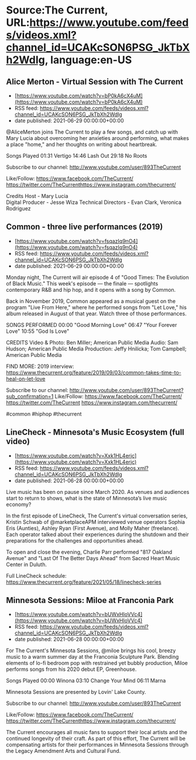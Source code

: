 # Source:The Current, URL:https://www.youtube.com/feeds/videos.xml?channel_id=UCAKcSON6PSG_JkTbXh2WdIg, language:en-US

## Alice Merton - Virtual Session with The Current
 - [https://www.youtube.com/watch?v=bP0kA6cX4uM](https://www.youtube.com/watch?v=bP0kA6cX4uM)
 - RSS feed: https://www.youtube.com/feeds/videos.xml?channel_id=UCAKcSON6PSG_JkTbXh2WdIg
 - date published: 2021-06-29 00:00:00+00:00

​@AliceMerton joins The Current to play a few songs, and catch up with Mary Lucia about overcoming her anxieties around performing, what makes a place "home," and her thoughts on writing about heartbreak.

Songs Played
01:31 Vertigo
14:46 Lash Out
29:18 No Roots

Subscribe to our channel:
http://www.youtube.com/user/893TheCurrent

Like/Follow:
https://www.facebook.com/TheCurrent/​​​​
https://twitter.com/TheCurrent​​​​
https://www.instagram.com/thecurrent/

Credits
Host - Mary Lucia  
Digital Producer - Jesse Wiza
Technical Directors - Evan Clark, Veronica Rodriguez

## Common  - three live performances (2019)
 - [https://www.youtube.com/watch?v=fsqazIq9nO4](https://www.youtube.com/watch?v=fsqazIq9nO4)
 - RSS feed: https://www.youtube.com/feeds/videos.xml?channel_id=UCAKcSON6PSG_JkTbXh2WdIg
 - date published: 2021-06-29 00:00:00+00:00

Monday night, The Current will air episode 4 of "Good Times: The Evolution of Black Music." This week's episode — the finale — spotlights contemporary R&B and hip hop, and it opens with a song by Common.

Back in November 2019, Common appeared as a musical guest on the program "Live From Here," where he performed songs from "Let Love," his album released in August of that year. Watch three of those performances.

SONGS PERFORMED
00:00 "Good Morning Love"
06:47 "Your Forever Love"
10:55 "God Is Love"

CREDITS
Video & Photo: Ben Miller; American Public Media
Audio: Sam Hudson; American Public Media
Production: Jeffy Hnilicka; Tom Campbell; American Public Media

FIND MORE:
2019 interview:
https://www.thecurrent.org/feature/2019/09/03/common-takes-time-to-heal-on-let-love

Subscribe to our channel:
http://www.youtube.com/user/893TheCurrent?sub_confirmation=1
Like/Follow:
https://www.facebook.com/TheCurrent/
https://twitter.com/TheCurrent
https://www.instagram.com/thecurrent/

#common #hiphop #thecurrent

## LineCheck - Minnesota's Music Ecosystem (full video)
 - [https://www.youtube.com/watch?v=Xxk1HL4erjc](https://www.youtube.com/watch?v=Xxk1HL4erjc)
 - RSS feed: https://www.youtube.com/feeds/videos.xml?channel_id=UCAKcSON6PSG_JkTbXh2WdIg
 - date published: 2021-06-28 00:00:00+00:00

Live music has been on pause since March 2020. As venues and audiences start to return to shows, what is the state of Minnesota’s live music economy? 

In the first episode of LineCheck, The Current's virtual conversation series, Kristin Schwab of @marketplaceAPM interviewed venue operators Sophia Eris (Aunties), Ashley Ryan (First Avenue), and Molly Maher (freelance). Each operator talked about their experiences during the shutdown and their preparations for the challenges and opportunities ahead.

To open and close the evening, Charlie Parr performed "817 Oakland Avenue" and "Last Of The Better Days Ahead" from Sacred Heart Music Center in Duluth.

Full LineCheck schedule: https://www.thecurrent.org/feature/2021/05/18/linecheck-series

## Minnesota Sessions: Miloe at Franconia Park
 - [https://www.youtube.com/watch?v=bUWxHIoVVc4](https://www.youtube.com/watch?v=bUWxHIoVVc4)
 - RSS feed: https://www.youtube.com/feeds/videos.xml?channel_id=UCAKcSON6PSG_JkTbXh2WdIg
 - date published: 2021-06-28 00:00:00+00:00

For The Current's Minnesota Sessions, @miloe brings his cool, breezy music to a warm summer day at the Franconia Sculpture Park. Blending elements of lo-fi bedroom pop with restrained yet bubbly production, Miloe performs songs from his 2020 debut EP, Greenhouse. 

Songs Played
00:00 Winona
03:10 Change Your Mind
06:11 Marna

Minnesota Sessions are presented by Lovin' Lake County. 

Subscribe to our channel:
http://www.youtube.com/user/893TheCurrent

Like/Follow:
https://www.facebook.com/TheCurrent/​​​​
https://twitter.com/TheCurrent​​​​
https://www.instagram.com/thecurrent/

The Current encourages all music fans to support their local artists and the continued longevity of their craft. As part of this effort, The Current will be compensating artists for their performances in Minnesota Sessions through the Legacy Amendment Arts and Cultural Fund.

